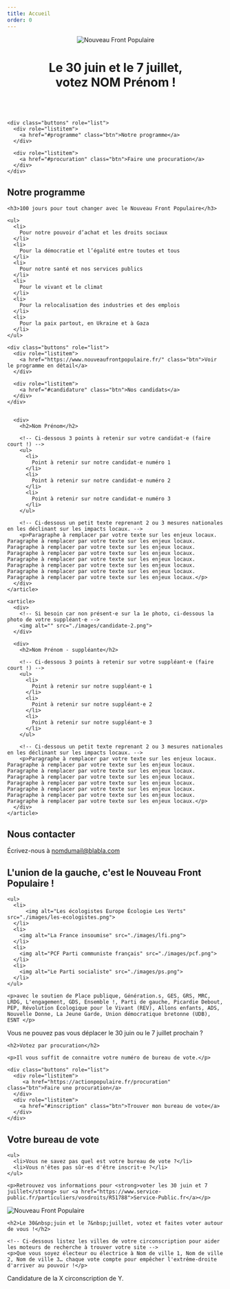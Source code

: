 ```yaml
---
title: Accueil
order: 0
---
```


<header>
  <div>
    <img src="./images/logo-NFP.png" alt="Nouveau Front Populaire" />
  </div>

  <div>
    <h1>Le 30 juin et le 7 juillet, <br />votez NOM Prénom !</h1>
  </div>
</header>

<section class="entete">
  <div>
    <img alt="" src="./images/candidate-1.png"> 

    <div class="buttons" role="list">
      <div role="listitem">
        <a href="#programme" class="btn">Notre programme</a>
      </div>

      <div role="listitem">
        <a href="#procuration" class="btn">Faire une procuration</a>
      </div>
    </div>
  </div>
</section>

<section id="programme">
  <div>
    <h2>Notre programme</h2>

    <h3>100 jours pour tout changer avec le Nouveau Front Populaire</h3>

    <ul>
      <li>
        Pour notre pouvoir d’achat et les droits sociaux
      </li>
      <li>
        Pour la démocratie et l’égalité entre toutes et tous
      </li>
      <li>
        Pour notre santé et nos services publics
      </li>
      <li>
        Pour le vivant et le climat
      </li>
      <li>
        Pour la relocalisation des industries et des emplois
      </li>
      <li>
        Pour la paix partout, en Ukraine et à Gaza
      </li>
    </ul>

    <div class="buttons" role="list">
      <div role="listitem">
        <a href="https://www.nouveaufrontpopulaire.fr/" class="btn">Voir le programme en détail</a>
      </div>

      <div role="listitem">
        <a href="#candidature" class="btn">Nos candidats</a>
      </div>
    </div>
  </div>
</section>

<section id="candidature">
  <div>
    <article>
      <div>
        <!-- Ci-dessous la photo de votre candidat·e -->
        <img alt="" src="./images/candidate-1.png">
      </div>

      <div>
        <h2>Nom Prénom</h2>

        <!-- Ci-dessous 3 points à retenir sur votre candidat·e (faire court !) -->
        <ul>
          <li>
            Point à retenir sur notre candidat·e numéro 1
          </li>
          <li>
            Point à retenir sur notre candidat·e numéro 2
          </li>
          <li>
            Point à retenir sur notre candidat·e numéro 3
          </li>
        </ul>
      
        <!-- Ci-dessous un petit texte reprenant 2 ou 3 mesures nationales en les déclinant sur les impacts locaux. -->
        <p>Paragraphe à remplacer par votre texte sur les enjeux locaux. Paragraphe à remplacer par votre texte sur les enjeux locaux. Paragraphe à remplacer par votre texte sur les enjeux locaux. Paragraphe à remplacer par votre texte sur les enjeux locaux. Paragraphe à remplacer par votre texte sur les enjeux locaux. Paragraphe à remplacer par votre texte sur les enjeux locaux. Paragraphe à remplacer par votre texte sur les enjeux locaux. Paragraphe à remplacer par votre texte sur les enjeux locaux.</p>
      </div>
    </article>
  
    <article>
      <div>
        <!-- Si besoin car non présent·e sur la 1e photo, ci-dessous la photo de votre suppléant·e -->
        <img alt="" src="./images/candidate-2.png">
      </div>

      <div>
        <h2>Nom Prénom - suppléante</h2>

        <!-- Ci-dessous 3 points à retenir sur votre suppléant·e (faire court !) -->
        <ul>
          <li>
            Point à retenir sur notre suppléant·e 1
          </li>
          <li>
            Point à retenir sur notre suppléant·e 2
          </li>
          <li>
            Point à retenir sur notre suppléant·e 3
          </li>
        </ul>

        <!-- Ci-dessous un petit texte reprenant 2 ou 3 mesures nationales en les déclinant sur les impacts locaux. -->
        <p>Paragraphe à remplacer par votre texte sur les enjeux locaux. Paragraphe à remplacer par votre texte sur les enjeux locaux. Paragraphe à remplacer par votre texte sur les enjeux locaux. Paragraphe à remplacer par votre texte sur les enjeux locaux. Paragraphe à remplacer par votre texte sur les enjeux locaux. Paragraphe à remplacer par votre texte sur les enjeux locaux. Paragraphe à remplacer par votre texte sur les enjeux locaux. Paragraphe à remplacer par votre texte sur les enjeux locaux.</p>
      </div>
    </article>
  </div>
</section>

<section class="contact">
  <div>
    <h2>Nous contacter</h2>
    <p>Écrivez-nous à <a href="mailto:nomdumail@blabla.com">nomdumail@blabla.com</a></p>
  </div>
</section>

<section class="logos_partis">
  <div>
    <h2>L'union de la gauche, c'est le Nouveau Front Populaire !</h2>

    <ul>
      <li>
          <img alt="Les écologistes Europe Écologie Les Verts" src="./images/les-ecologistes.png">
      </li>
      <li>
        <img alt="La France insoumise" src="./images/lfi.png">
      </li>
      <li>
        <img alt="PCF Parti communiste français" src="./images/pcf.png">
      </li>
      <li>
        <img alt="Le Parti socialiste" src="./images/ps.png">
      </li>
    </ul>

    <p>avec le soutien de Place publique, Génération.s, GES, GRS, MRC, LRDG, L'engagement, GDS, Ensemble !, Parti de gauche, Picardie Debout, PEP, Révolution Écologique pour le Vivant (REV), Allons enfants, ADS, Nouvelle Donne, La Jeune Garde, Union démocratique bretonne (UDB), ESNT </p>
  </div>
</section>

<section id="procuration">
  <div>
    <p>Vous ne pouvez pas vous déplacer le 30&nbsp;juin ou le 7&nbsp;juillet prochain ?</p>
  
    <h2>Votez par procuration</h2>
  
    <p>Il vous suffit de connaitre votre numéro de bureau de vote.</p>

    <div class="buttons" role="list">
      <div role="listitem">
         <a href="https://actionpopulaire.fr/procuration" class="btn">Faire une procuration</a>
      </div>
      <div role="listitem">
        <a href="#inscription" class="btn">Trouver mon bureau de vote</a>
      </div>
    </div>
  </div>
</section>

<section id="inscription">
  <div>
    <h2>Votre bureau de vote</h2>

    <ul>
      <li>Vous ne savez pas quel est votre bureau de vote ?</li>
      <li>Vous n'êtes pas sûr·es d'être inscrit·e ?</li>
    </ul>

    <p>Retrouvez vos informations pour <strong>voter les 30 juin et 7 juillet</strong> sur <a href="https://www.service-public.fr/particuliers/vosdroits/R51788">Service-Public.fr</a></p>
  </div>
</section>

<section class="villes">
  <div>
    <img src="./images/logo-NFP-rouge.png" alt="Nouveau Front Populaire">
    
    <h2>Le 30&nbsp;juin et le 7&nbsp;juillet, votez et faites voter autour de vous !</h2>
    
    <!-- Ci-dessous listez les villes de votre circonscription pour aider les moteurs de recherche à trouver votre site -->
    <p>Que vous soyez électeur ou électrice à Nom de ville 1, Nom de ville 2, Nom de ville 3… chaque vote compte pour empêcher l'extrême-droite d'arriver au pouvoir !</p>
  </div>
</section>

<section class="footer">
    Candidature de la X circonscription de Y.
</section>
